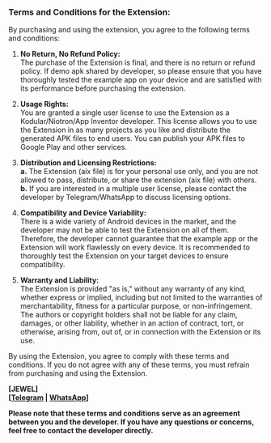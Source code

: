 ### Terms and Conditions for the Extension:

By purchasing and using the extension, you agree to the following terms and conditions:

1. <b>No Return, No Refund Policy:</b>\
   The purchase of the Extension is final, and there is no return or refund policy. If demo apk shared by developer, so please ensure that you have thoroughly tested the example app on your device and are satisfied with its performance before purchasing the extension.

2. <b>Usage Rights:</b>\
   You are granted a single user license to use the Extension as a Kodular/Niotron/App Inventor developer. This license allows you to use the Extension in as many projects as you like and distribute the generated APK files to end users. You can publish your APK files to Google Play and other services.

3. <b>Distribution and Licensing Restrictions:</b>\
   <b>a.</b> The Extension (aix file) is for your personal use only, and you are not allowed to pass, distribute, or share the extension (aix file) with others.\
   <b>b.</b> If you are interested in a multiple user license, please contact the developer by Telegram/WhatsApp to discuss licensing options.

4. <b>Compatibility and Device Variability:</b>\
   There is a wide variety of Android devices in the market, and the developer may not be able to test the Extension on all of them. Therefore, the developer cannot guarantee that the example app or the Extension will work flawlessly on every device. It is recommended to thoroughly test the Extension on your target devices to ensure compatibility.

5. <b>Warranty and Liability:</b>\
   The Extension is provided "as is," without any warranty of any kind, whether express or implied, including but not limited to the warranties of merchantability, fitness for a particular purpose, or non-infringement. The authors or copyright holders shall not be liable for any claim, damages, or other liability, whether in an action of contract, tort, or otherwise, arising from, out of, or in connection with the Extension or its use.

By using the Extension, you agree to comply with these terms and conditions. If you do not agree with any of these terms, you must refrain from purchasing and using the Extension.

<b>[JEWEL]<b>\
[<a href="https://t.me/jewelshkjony/">Telegram</a> | <a href="https://wa.me/jewelshkjony/">WhatsApp</a>]

Please note that these terms and conditions serve as an agreement between you and the developer. If you have any questions or concerns, feel free to contact the developer directly.
